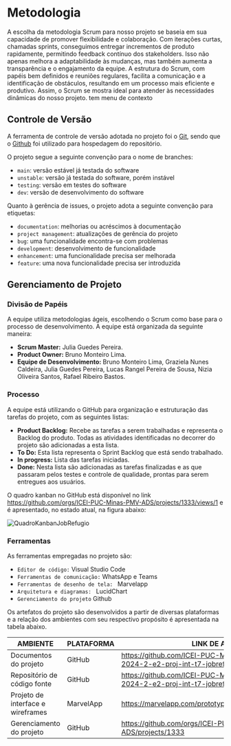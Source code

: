 
# Metodologia


A escolha da metodologia Scrum para nosso projeto se baseia em sua capacidade de promover flexibilidade e colaboração. Com iterações curtas, chamadas sprints, conseguimos entregar incrementos de produto rapidamente, permitindo feedback contínuo dos stakeholders. Isso não apenas melhora a adaptabilidade às mudanças, mas também aumenta a transparência e o engajamento da equipe. A estrutura do Scrum, com papéis bem definidos e reuniões regulares, facilita a comunicação e a identificação de obstáculos, resultando em um processo mais eficiente e produtivo. Assim, o Scrum se mostra ideal para atender às necessidades dinâmicas do nosso projeto.
tem menu de contexto

## Controle de Versão

A ferramenta de controle de versão adotada no projeto foi o
[Git](https://git-scm.com/), sendo que o [Github](https://github.com)
foi utilizado para hospedagem do repositório.

O projeto segue a seguinte convenção para o nome de branches:

- `main`: versão estável já testada do software
- `unstable`: versão já testada do software, porém instável
- `testing`: versão em testes do software
- `dev`: versão de desenvolvimento do software

Quanto à gerência de issues, o projeto adota a seguinte convenção para
etiquetas:

- `documentation`: melhorias ou acréscimos à documentação
- `project management`: atualizações de gerência do projeto
- `bug`: uma funcionalidade encontra-se com problemas
- `development`: desenvolvimento de funcionalidade
- `enhancement`: uma funcionalidade precisa ser melhorada
- `feature`: uma nova funcionalidade precisa ser introduzida

## Gerenciamento de Projeto

### Divisão de Papéis

A equipe utiliza metodologias ágeis, escolhendo o Scrum como base para o processo de desenvolvimento. A equipe está organizada da seguinte maneira:
- **Scrum Master:** Julia Guedes Pereira.
- **Product Owner:** Bruno Monteiro Lima.
- **Equipe de Desenvolvimento:** Bruno Monteiro Lima, Graziela Nunes Caldeira, Julia Guedes Pereira, Lucas Rangel Pereira de Sousa, Nizia Oliveira Santos, Rafael Ribeiro Bastos.

### Processo

A equipe está utilizando o GitHub para organização e estruturação das tarefas do projeto, com as seguintes listas:

- **Product Backlog:** Recebe as tarefas a serem trabalhadas e representa o Backlog do produto. Todas as atividades identificadas no decorrer do projeto são adicionadas a esta lista.
- **To Do:** Esta lista representa o Sprint Backlog que está sendo trabalhado.
- **In progress:** Lista das tarefas iniciadas.
- **Done:** Nesta lista são adicionadas as tarefas finalizadas e as que passaram pelos testes e controle de qualidade, prontas para serem entregues aos usuários.

O quadro kanban no GitHub está disponível no link https://github.com/orgs/ICEI-PUC-Minas-PMV-ADS/projects/1333/views/1 e é apresentado, no estado atual, na figura abaixo:

![QuadroKanbanJobRefugio](https://github.com/user-attachments/assets/b7d940f4-6fe6-4214-90bc-b829d28d4042)


### Ferramentas

As ferramentas empregadas no projeto são:

- `Editor de código:` Visual Studio Code
- `Ferramentas de comunicação:` WhatsApp e Teams
- `Ferramentas de desenho de tela: ` Marvelapp
- `Arquitetura e diagramas: ` LucidChart
- `Gerenciamento do projeto` Github

Os artefatos do projeto são desenvolvidos a partir de diversas plataformas e a relação dos ambientes com seu respectivo propósito é apresentada na tabela abaixo.

| AMBIENTE | PLATAFORMA |LINK DE ACESSO                 |
|--------------------|--------------------------------------------------------------------------------|----------------------------------------|
|Documentos do projeto | GitHub | https://github.com/ICEI-PUC-Minas-PMV-ADS/pmv-ads-2024-2-e2-proj-int-t7-jobrefugio/tree/main/docs |
|Repositório de código fonte  | GitHub | https://github.com/ICEI-PUC-Minas-PMV-ADS/pmv-ads-2024-2-e2-proj-int-t7-jobrefugio  |
|Projeto de interface e wireframes | MarvelApp | https://marvelapp.com/prototype/fda496i/screen/95488794 |
|Gerenciamento do projeto  | GitHub | https://github.com/orgs/ICEI-PUC-Minas-PMV-ADS/projects/1333 |
